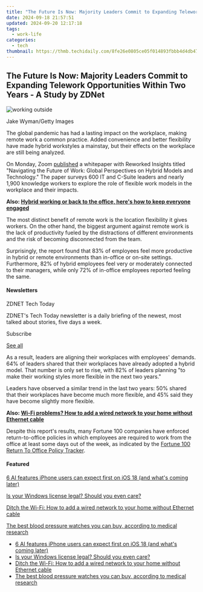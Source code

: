 ```yaml
---
title: "The Future Is Now: Majority Leaders Commit to Expanding Telework Opportunities Within Two Years - A Study by ZDNet"
date: 2024-09-18 21:57:51
updated: 2024-09-20 12:17:18
tags:
  - work-life
categories:
  - tech
thumbnail: https://thmb.techidaily.com/8fe26e0805ce05f014893fbbb4d4db477ab6f4023c6f698c9064238804be4852.jpg
---
```


## The Future Is Now: Majority Leaders Commit to Expanding Telework Opportunities Within Two Years - A Study by ZDNet

![working outside](https://www.zdnet.com/a/img/resize/8ab496ca204f03531d581afb8eb00f08513a2d98/2024/08/27/103395ea-ebb1-41d7-b99a-896f81f020eb/gettyimages-200345251-001.jpg?auto=webp&width=1280)

Jake Wyman/Getty Images

The global pandemic has had a lasting impact on the workplace, making remote work a common practice. Added convenience and better flexibility have made hybrid workstyles a mainstay, but their effects on the workplace are still being analyzed. 

On Monday, Zoom [published](https://news.zoom.us/zoom-survey-reveals-hybrid-work-reigns-supreme-and-delivers-unexpected-value-to-global-organizations/) a whitepaper with Reworked Insights titled "Navigating the Future of Work: Global Perspectives on Hybrid Models and Technology." The paper surveys 600 IT and C-Suite leaders and nearly 1,900 knowledge workers to explore the role of flexible work models in the workplace and their impacts. 

**Also: [Hybrid working or back to the office, here's how to keep everyone engaged](https://www.zdnet.com/home-and-office/work-life/hybrid-working-or-back-to-the-office-heres-how-to-keep-everyone-engaged/)**

The most distinct benefit of remote work is the location flexibility it gives workers. On the other hand, the biggest argument against remote work is the lack of productivity fueled by the distractions of different environments and the risk of becoming disconnected from the team. 

Surprisingly, the report found that 83% of employees feel more productive in hybrid or remote environments than in-office or on-site settings. Furthermore, 82% of hybrid employees feel very or moderately connected to their managers, while only 72% of in-office employees reported feeling the same. 

#### Newsletters

ZDNET Tech Today

ZDNET's Tech Today newsletter is a daily briefing of the newest, most talked about stories, five days a week.

 Subscribe

[See all](https://www.zdnet.com/newsletters/)

As a result, leaders are aligning their workplaces with employees' demands. 64% of leaders shared that their workplaces have already adopted a hybrid model. That number is only set to rise, with 82% of leaders planning "to make their working styles more flexible in the next two years." 

Leaders have observed a similar trend in the last two years: 50% shared that their workplaces have become much more flexible, and 45% said they have become slightly more flexible. 

**Also: [Wi-Fi problems? How to add a wired network to your home without Ethernet cable](https://www.zdnet.com/home-and-office/work-life/wi-fi-problems-how-to-add-a-wired-network-to-your-home-without-ethernet-cable/)**

Despite this report's results, many Fortune 100 companies have enforced return-to-office policies in which employees are required to work from the office at least some days out of the week, as indicated by the [Fortune 100 Return To Office Policy Tracker](https://buildremote.co/companies/return-to-office/). 

#### Featured

[6 AI features iPhone users can expect first on iOS 18 (and what's coming later)](https://www.zdnet.com/article/6-ai-features-iphone-users-can-expect-first-on-ios-18-and-whats-coming-later/ "6 AI features iPhone users can expect first on iOS 18 (and what's coming later)")

[Is your Windows license legal? Should you even care?](https://www.zdnet.com/article/is-your-windows-license-legal-should-you-even-care/ "Is your Windows license legal? Should you even care?")

[Ditch the Wi-Fi: How to add a wired network to your home without Ethernet cable](https://www.zdnet.com/article/ditch-the-wi-fi-how-to-add-a-wired-network-to-your-home-without-ethernet-cable/ "Ditch the Wi-Fi: How to add a wired network to your home without Ethernet cable")

[The best blood pressure watches you can buy, according to medical research](https://www.zdnet.com/article/best-blood-pressure-watch/ "The best blood pressure watches you can buy, according to medical research")

* [6 AI features iPhone users can expect first on iOS 18 (and what's coming later)](https://www.zdnet.com/article/6-ai-features-iphone-users-can-expect-first-on-ios-18-and-whats-coming-later/ "6 AI features iPhone users can expect first on iOS 18 (and what's coming later)")
* [Is your Windows license legal? Should you even care?](https://www.zdnet.com/article/is-your-windows-license-legal-should-you-even-care/ "Is your Windows license legal? Should you even care?")
* [Ditch the Wi-Fi: How to add a wired network to your home without Ethernet cable](https://www.zdnet.com/article/ditch-the-wi-fi-how-to-add-a-wired-network-to-your-home-without-ethernet-cable/ "Ditch the Wi-Fi: How to add a wired network to your home without Ethernet cable")
* [The best blood pressure watches you can buy, according to medical research](https://www.zdnet.com/article/best-blood-pressure-watch/ "The best blood pressure watches you can buy, according to medical research")

<ins class="adsbygoogle"
     style="display:block"
     data-ad-format="autorelaxed"
     data-ad-client="ca-pub-7571918770474297"
     data-ad-slot="1223367746"></ins>



<ins class="adsbygoogle"
     style="display:block"
     data-ad-client="ca-pub-7571918770474297"
     data-ad-slot="8358498916"
     data-ad-format="auto"
     data-full-width-responsive="true"></ins>
